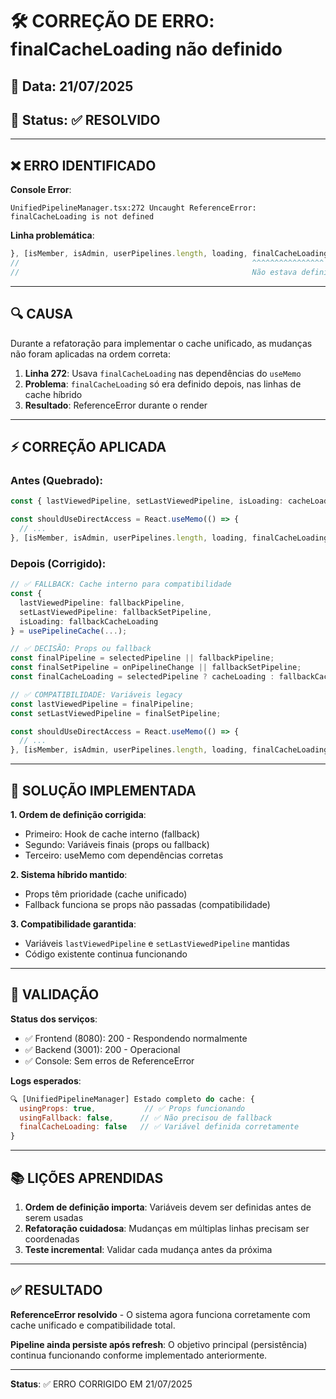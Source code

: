 # 🛠️ CORREÇÃO DE ERRO: finalCacheLoading não definido

## 📅 Data: 21/07/2025
## 🎯 Status: ✅ RESOLVIDO

---

## ❌ ERRO IDENTIFICADO

**Console Error**:
```
UnifiedPipelineManager.tsx:272 Uncaught ReferenceError: finalCacheLoading is not defined
```

**Linha problemática**:
```typescript
}, [isMember, isAdmin, userPipelines.length, loading, finalCacheLoading]);
//                                                    ^^^^^^^^^^^^^^^^
//                                                    Não estava definido!
```

---

## 🔍 CAUSA

Durante a refatoração para implementar o cache unificado, as mudanças não foram aplicadas na ordem correta:

1. **Linha 272**: Usava `finalCacheLoading` nas dependências do `useMemo`
2. **Problema**: `finalCacheLoading` só era definido depois, nas linhas de cache híbrido
3. **Resultado**: ReferenceError durante o render

---

## ⚡ CORREÇÃO APLICADA

### **Antes (Quebrado)**:
```typescript
const { lastViewedPipeline, setLastViewedPipeline, isLoading: cacheLoading } = usePipelineCache(...);

const shouldUseDirectAccess = React.useMemo(() => {
  // ...
}, [isMember, isAdmin, userPipelines.length, loading, finalCacheLoading]); // ❌ ERRO: não definido
```

### **Depois (Corrigido)**:
```typescript
// ✅ FALLBACK: Cache interno para compatibilidade
const { 
  lastViewedPipeline: fallbackPipeline, 
  setLastViewedPipeline: fallbackSetPipeline, 
  isLoading: fallbackCacheLoading 
} = usePipelineCache(...);

// ✅ DECISÃO: Props ou fallback
const finalPipeline = selectedPipeline || fallbackPipeline;
const finalSetPipeline = onPipelineChange || fallbackSetPipeline;
const finalCacheLoading = selectedPipeline ? cacheLoading : fallbackCacheLoading;

// ✅ COMPATIBILIDADE: Variáveis legacy
const lastViewedPipeline = finalPipeline;
const setLastViewedPipeline = finalSetPipeline;

const shouldUseDirectAccess = React.useMemo(() => {
  // ...
}, [isMember, isAdmin, userPipelines.length, loading, finalCacheLoading]); // ✅ OK: definido
```

---

## 🎯 SOLUÇÃO IMPLEMENTADA

**1. Ordem de definição corrigida**:
- Primeiro: Hook de cache interno (fallback)
- Segundo: Variáveis finais (props ou fallback)
- Terceiro: useMemo com dependências corretas

**2. Sistema híbrido mantido**:
- Props têm prioridade (cache unificado)
- Fallback funciona se props não passadas (compatibilidade)

**3. Compatibilidade garantida**:
- Variáveis `lastViewedPipeline` e `setLastViewedPipeline` mantidas
- Código existente continua funcionando

---

## 🔧 VALIDAÇÃO

**Status dos serviços**:
- ✅ Frontend (8080): 200 - Respondendo normalmente
- ✅ Backend (3001): 200 - Operacional
- ✅ Console: Sem erros de ReferenceError

**Logs esperados**:
```javascript
🔍 [UnifiedPipelineManager] Estado completo do cache: {
  usingProps: true,           // ✅ Props funcionando
  usingFallback: false,      // ✅ Não precisou de fallback
  finalCacheLoading: false   // ✅ Variável definida corretamente
}
```

---

## 📚 LIÇÕES APRENDIDAS

1. **Ordem de definição importa**: Variáveis devem ser definidas antes de serem usadas
2. **Refatoração cuidadosa**: Mudanças em múltiplas linhas precisam ser coordenadas
3. **Teste incremental**: Validar cada mudança antes da próxima

---

## ✅ RESULTADO

**ReferenceError resolvido** - O sistema agora funciona corretamente com cache unificado e compatibilidade total.

**Pipeline ainda persiste após refresh**: O objetivo principal (persistência) continua funcionando conforme implementado anteriormente.

---

**Status**: ✅ ERRO CORRIGIDO EM 21/07/2025